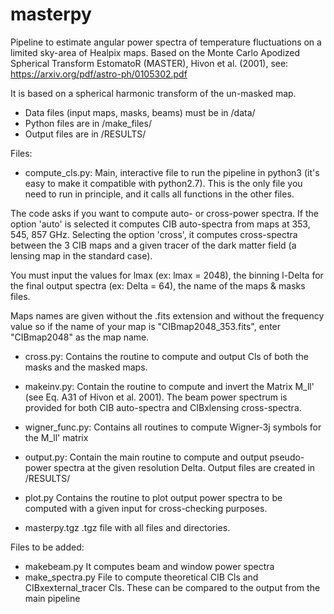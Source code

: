 # masterpy
Pipeline to estimate angular power spectra of temperature fluctuations 
on a limited sky-area of Healpix maps. Based on the Monte Carlo 
Apodized Spherical Transform EstomatoR (MASTER), 
Hivon et al. (2001), see: 
https://arxiv.org/pdf/astro-ph/0105302.pdf

It is based on a spherical harmonic transform of the un-masked map.

- Data files (input maps, masks, beams) must be in /data/
- Python files are in /make_files/
- Output files are in /RESULTS/

Files:

- compute_cls.py:
Main, interactive file to run the pipeline in python3 
(it's easy to make it compatible with python2.7). This is the only file 
you need to run in principle, and it calls all functions in the other files.

The code asks if you want to compute auto- or cross-power spectra.
If the option 'auto' is selected it computes CIB auto-spectra from maps at 353, 545, 857 GHz.
Selecting the option 'cross', it computes cross-spectra between the 3 CIB maps and
a given tracer of the dark matter field (a lensing map in the standard case).

You must input the values for lmax (ex: lmax = 2048),
the binning l-Delta for the final output spectra
(ex: Delta = 64), the name of the maps & masks files. 

Maps names are given without the .fits extension and without the frequency value so
if the name of your map is "CIBmap2048_353.fits", enter "CIBmap2048" as the map name.

- cross.py:
Contains the routine to compute and output Cls of both the masks and the masked maps.

- makeinv.py:
Contain the routine to compute and invert the Matrix M_ll'
(see Eq. A31 of Hivon et al. 2001). The beam power spectrum
is provided for both CIB auto-spectra and CIBxlensing cross-spectra.

- wigner_func.py:
Contains all routines to compute Wigner-3j symbols for the M_ll' matrix

- output.py:
Contain the main routine to compute and output pseudo-power spectra at the
given resolution Delta. Output files are created in /RESULTS/

- plot.py
Contains the routine to plot output power spectra to be computed with a given
input for cross-checking purposes.

- masterpy.tgz
.tgz file with all files and directories.

Files to be added:
- makebeam.py
It computes beam and window power spectra
- make_spectra.py
File to compute theoretical CIB Cls and CIBxexternal_tracer Cls. 
These can be compared to the output from the main pipeline
